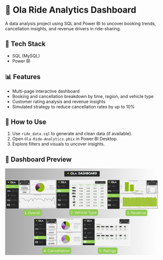 # 🚖 Ola Ride Analytics Dashboard

A data analysis project using SQL and Power BI to uncover booking trends, cancellation insights, and revenue drivers in ride-sharing.

## 🔧 Tech Stack
- SQL (MySQL)
- Power BI

## 📊 Features
- Multi-page interactive dashboard
- Booking and cancellation breakdown by time, region, and vehicle type
- Customer rating analysis and revenue insights
- Simulated strategy to reduce cancellation rates by up to 10%

## 🚀 How to Use
1. Use `ride_data.sql` to generate and clean data (if available).
2. Open `Ola-Ride-Analytics.pbix` in Power BI Desktop.
3. Explore filters and visuals to uncover insights.

## 📸 Dashboard Preview
![Ola Dashboard](assets/Ola-Dashboard-Pages)

